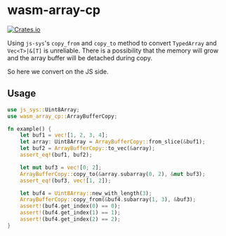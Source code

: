 # wasm-array-cp

[![Crates.io](https://img.shields.io/crates/v/wasm-array-cp.svg)](https://crates.io/crates/wasm-array-cp)

Using `js-sys`'s `copy_from` and `copy_to` method to convert `TypedArray` and `Vec<T>|&[T]` is unreliable.  There is a possibility that the memory will grow and the array buffer will be detached during copy. 

So here we convert on the JS side.

## Usage

```rust
use js_sys::Uint8Array;
use wasm_array_cp::ArrayBufferCopy;

fn example() {
    let buf1 = vec![1, 2, 3, 4];
    let array: Uint8Array = ArrayBufferCopy::from_slice(&buf1);
    let buf2 = ArrayBufferCopy::to_vec(&array);
    assert_eq!(buf1, buf2);

    let mut buf3 = vec![0; 2];
    ArrayBufferCopy::copy_to(&array.subarray(0, 2), &mut buf3);
    assert_eq!(buf3, vec![1, 2]);

    let buf4 = Uint8Array::new_with_length(3);
    ArrayBufferCopy::copy_from(&buf4.subarray(1, 3), &buf3);
    assert!(buf4.get_index(0) == 0);
    assert!(buf4.get_index(1) == 1);
    assert!(buf4.get_index(2) == 2);
}
```
